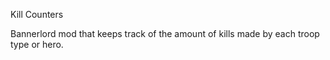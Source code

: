 ﻿Kill Counters

Bannerlord mod that keeps track of the amount of kills made by each troop type or hero.